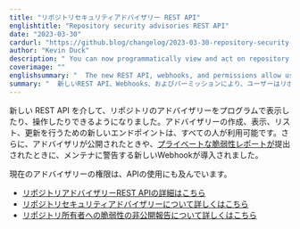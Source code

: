 ```yaml
---
title: "リポジトリセキュリティアドバイザリー REST API"
englishtitle: "Repository security advisories REST API"
date: "2023-03-30"
cardurl: "https://github.blog/changelog/2023-03-30-repository-security-advisories-rest-api"
author: "Kevin Duck"
description: " You can now programmatically view and act on repository advisories via a new REST API. New endpoints to create, view, list, and update advisories are available to all. Additionally, new webhooks have been introduced that will alert maintainers when advisories are published or when a private vulnerability report is submitted.  Current advisory permissions extend to API usage.  Learn more about the repository advisories REST API  Learn more about repository security advisories  Learn more about privately reporting a vulnerability to a repository owner  "
coverimage: ""
englishsummary: "  The new REST API, webhooks, and permissions allow users to programmatically view and act on repository advisories."
summary: "  新しいREST API、Webhooks、およびパーミッションにより、ユーザーはリポジトリアドバイザリーをプログラム的に閲覧し、対処することができます。"
---
```


<p>新しい REST API を介して、リポジトリのアドバイザリーをプログラムで表示したり、操作したりできるようになりました。アドバイザリーの作成、表示、リスト、更新を行うための新しいエンドポイントは、すべての人が利用可能です。さらに、アドバイザリが公開されたときや、<a href="https://docs.github.com/en/code-security/security-advisories/guidance-on-reporting-and-writing/managing-privately-reported-security-vulnerabilities">プライベートな脆弱性レポートが</a>提出されたときに、メンテナに警告する新しいWebhookが導入されました。</p>
<p>現在のアドバイザリーの権限は、APIの使用にも及んでいます。</p>
<ul>
<li><a href="https://docs.github.com/en/rest/security-advisories/repository-advisories">リポジトリアドバイザリーREST APIの詳細はこちら</a> </li>
<li><a href="https://docs.github.com/en/code-security/security-advisories/repository-security-advisories/about-repository-security-advisories">リポジトリセキュリティアドバイザリーについて詳しくはこちら</a></li>
<li><a href="https://docs.github.com/en/code-security/security-advisories/guidance-on-reporting-and-writing/privately-reporting-a-security-vulnerability">リポジトリ所有者への脆弱性の非公開報告について詳しくはこちら</a></li>
</ul>


